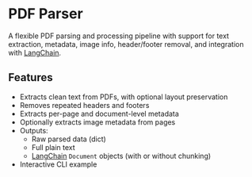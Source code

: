 # PDF Parser

A flexible PDF parsing and processing pipeline with support for text extraction, metadata, image info, header/footer removal, and integration with [LangChain](https://github.com/langchain-ai/langchain).

## Features

- Extracts clean text from PDFs, with optional layout preservation
- Removes repeated headers and footers
- Extracts per-page and document-level metadata
- Optionally extracts image metadata from pages
- Outputs:
  - Raw parsed data (dict)
  - Full plain text
  - [LangChain](https://github.com/langchain-ai/langchain) `Document` objects (with or without chunking)
- Interactive CLI example
